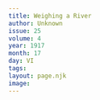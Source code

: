 ```yaml
---
title: Weighing a River
author: Unknown
issue: 25
volume: 4
year: 1917
month: 17
day: VI
tags:
layout: page.njk
image:
---
```

